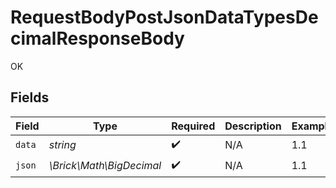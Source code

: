 # RequestBodyPostJsonDataTypesDecimalResponseBody

OK


## Fields

| Field                    | Type                     | Required                 | Description              | Example                  |
| ------------------------ | ------------------------ | ------------------------ | ------------------------ | ------------------------ |
| `data`                   | *string*                 | :heavy_check_mark:       | N/A                      | 1.1                      |
| `json`                   | *\Brick\Math\BigDecimal* | :heavy_check_mark:       | N/A                      | 1.1                      |